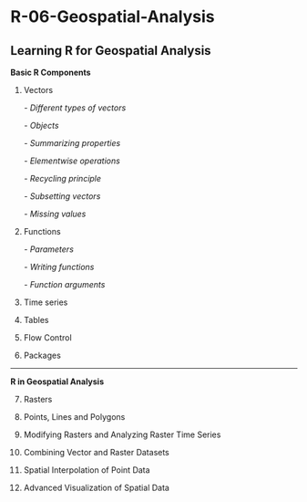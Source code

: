 # R-06-Geospatial-Analysis
## **Learning R for Geospatial Analysis**

**Basic R Components**

 1. Vectors
 
    *- Different types of vectors*
 
    *- Objects*
 
    *- Summarizing properties*
 
    *- Elementwise operations*
 
    *- Recycling principle*
 
    *- Subsetting vectors*
 
    *- Missing values*

 2. Functions
 
    *- Parameters*
    
    *- Writing functions*
 
    *- Function arguments*

 3. Time series

 4. Tables

 5. Flow Control

 6. Packages
 
 ***
 
 **R in Geospatial Analysis**
 
 7. Rasters

 8. Points, Lines and Polygons

 9. Modifying Rasters and Analyzing Raster Time Series

 10. Combining Vector and Raster Datasets

 11. Spatial Interpolation of Point Data

 12. Advanced Visualization of Spatial Data
